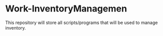 # Work-InventoryManagemen
 This repository will store all scripts/programs that will be used to manage inventory.
